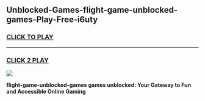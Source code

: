 
## Unblocked-Games-flight-game-unblocked-games-Play-Free-i6uty
<h3>
<a href="https://premium76.site?title=flight-game-unblocked-games&ref=09A">CLICK TO PLAY</a></h3>
<hr>

<h3>
<a href="https://premium76.site?title=flight-game-unblocked-games&ref=09A">CLICK 2 PLAY</a>
  
</h3>

<a href="https://premium76.site?title=flight-game-unblocked-games&ref=09A"><img src="https://clearcache.store/games.png"></a>


**flight-game-unblocked-games games unblocked: Your Gateway to Fun and Accessible Online Gaming**
